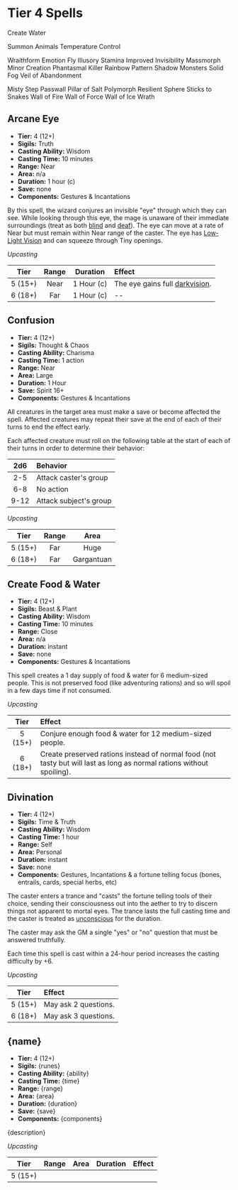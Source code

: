 # Tier 4 Spells

Create Water

Summon Animals
Temperature Control

Wraithform
Emotion
Fly
Illusory Stamina
Improved Invisibility
Massmorph
Minor Creation
Phantasmal Killer
Rainbow Pattern
Shadow Monsters
Solid Fog
Veil of Abandonment

Misty Step
Passwall
Pillar of Salt
Polymorph
Resilient Sphere
Sticks to Snakes
Wall of Fire
Wall of Force
Wall of Ice
Wrath

## Arcane Eye
- **Tier:** 4 (12+)
- **Sigils:** Truth
- **Casting Ability:** Wisdom
- **Casting Time:** 10 minutes
- **Range:** Near
- **Area:** n/a
- **Duration:** 1 hour (c)
- **Save:** none
- **Components:** Gestures & Incantations

By this spell, the wizard conjures an invisible "eye" through which they can see.  While looking through this eye, the mage is unaware of their immediate surroundings (treat as both [blind](Combat.md#blinded) and [deaf](Combat.md#deafened)).  The eye can move at a rate of Near but must remain within Near range of the caster.  The eye has [Low-Light Vision](Glossary.md#low-light%20vision) and can squeeze through Tiny openings.

*Upcasting*

| Tier    | Range | Duration   | Effect |
|:-------:|:-----:|:----------:|:-------|
| 5 (15+) | Near  | 1 Hour (c) | The eye gains full [darkvision](Glossary.md#darkvision). |
| 6 (18+) | Far   | 1 Hour (c) | --   |

## Confusion
- **Tier:** 4 (12+)
- **Sigils:** Thought & Chaos
- **Casting Ability:** Charisma
- **Casting Time:** 1 action
- **Range:** Near
- **Area:** Large
- **Duration:** 1 Hour
- **Save:** Spirit 16+
- **Components:** Gestures & Incantations

All creatures in the target area must make a save or become affected the spell.  Affected creatures may repeat their save at the end of each of their turns to end the effect early.

Each affected creature must roll on the following table at the start of each of their turns in order to determine their behavior:

|  2d6 | Behavior               |
|:----:|:-----------------------|
|  2-5 | Attack caster's group  |
|  6-8 | No action              |
| 9-12 | Attack subject's group |

*Upcasting*

| Tier    | Range | Area       |
|:-------:|:-----:|:----------:|
| 5 (15+) | Far   | Huge       |
| 6 (18+) | Far   | Gargantuan |

## Create Food & Water
- **Tier:** 4 (12+)
- **Sigils:** Beast & Plant
- **Casting Ability:** Wisdom
- **Casting Time:** 10 minutes
- **Range:** Close
- **Area:** n/a
- **Duration:** instant
- **Save:** none
- **Components:** Gestures & Incantations

This spell creates a 1 day supply of food & water for 6 medium-sized people.  This is not preserved food (like adventuring rations) and so will spoil in a few days time if not consumed.

*Upcasting*

| Tier    | Effect |
|:-------:|:-------|
| 5 (15+) | Conjure enough food & water for 12 medium-sized people. |
| 6 (18+) | Create preserved rations instead of normal food (not tasty but will last as long as normal rations without spoiling). |

## Divination
- **Tier:** 4 (12+)
- **Sigils:** Time & Truth
- **Casting Ability:** Wisdom
- **Casting Time:** 1 hour
- **Range:** Self
- **Area:** Personal
- **Duration:** instant
- **Save:** none
- **Components:** Gestures, Incantations & a fortune telling focus (bones, entrails, cards, special herbs, etc)

The caster enters a trance and "casts" the fortune telling tools of their choice, sending their consciousness out into the aether to try to discern things not apparent to mortal eyes.  The trance lasts the full casting time and the caster is treated as [unconscious](Combat.md#unconscious) for the duration.

The caster may ask the GM a single "yes" or "no" question that must be answered truthfully.

Each time this spell is cast within a 24-hour period increases the casting difficulty by +6.

*Upcasting*

| Tier    | Effect |
|:-------:|:-------|
| 5 (15+) | May ask 2 questions. |
| 6 (18+) | May ask 3 questions. |

## {name}
- **Tier:** 4 (12+)
- **Sigils:** {runes}
- **Casting Ability:** {ability}
- **Casting Time:** {time}
- **Range:** {range}
- **Area:** {area}
- **Duration:** {duration}
- **Save:** {save}
- **Components:** {components}

{description}

*Upcasting*

| Tier    | Range | Area | Duration | Effect |
|:-------:|:-----:|:----:|:--------:|:-------|
| 5 (15+) |       |      |          |        |
